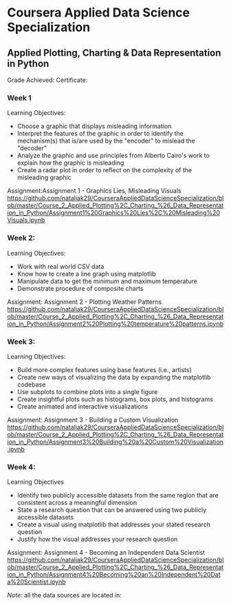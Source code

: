 # Coursera Applied Data Science Specialization
## Applied Plotting, Charting & Data Representation in Python

Grade Achieved:
Certificate:

### Week 1

Learning Objectives:</br>
- Choose a graphic that displays misleading information</br>
- Interpret the features of the graphic in order to identify the mechanism(s) that is/are used by the "encoder" to mislead the "decoder"</br>
- Analyze the graphic and use principles from Alberto Cairo's work to explain how the graphic is misleading</br>
- Create a radar plot in order to reflect on the complexity of the misleading graphic</br>

Assignment:Assignment 1 - Graphics Lies, Misleading Visuals <br>
https://github.com/nataliak29/CourseraAppliedDataScienceSpecialization/blob/master/Course_2_Applied_Plotting%2C_Charting_%26_Data_Representation_in_Python/Assignment1%20Graphics%20Lies%2C%20Misleading%20Visuals.ipynb

### Week 2:
Learning Objectives:</br>
- Work with real world CSV data</br>
- Know how to create a line graph using matplotlib</br>
- Manipulate data to get the minimum and maximum temperature</br>
- Demonstrate procedure of composite charts</br>

Assignment: Assignment 2 - Plotting Weather Patterns</br>
https://github.com/nataliak29/CourseraAppliedDataScienceSpecialization/blob/master/Course_2_Applied_Plotting%2C_Charting_%26_Data_Representation_in_Python/Assignment2%20Plotting%20temperature%20patterns.ipynb

### Week 3:
Learning Objectives:</br>
- Build more complex features using base features (i.e., artists)</br>
- Create new ways of visualizing the data by expanding the matplotlib codebase</br>
- Use subplots to combine plots into a single figure</br>
- Create insightful plots such as histograms, box plots, and histograms</br>
- Create animated and interactive visualizations</br>

Assignment: Assignment 3 - Building a Custom Visualization
https://github.com/nataliak29/CourseraAppliedDataScienceSpecialization/blob/master/Course_2_Applied_Plotting%2C_Charting_%26_Data_Representation_in_Python/Assignment3%20Building%20a%20Custom%20Visualization.ipynb

### Week 4:
Learning Objectives</br>
- Identify two publicly accessible datasets from the same region that are consistent across a meaningful dimension</br>
- State a research question that can be answered using two publicly accessible datasets</br>
- Create a visual using matplotlib that addresses your stated research question</br>
- Justify how the visual addresses your research question</br>

Assignment: Assignment 4 - Becoming an Independent Data Scientist
https://github.com/nataliak29/CourseraAppliedDataScienceSpecialization/blob/master/Course_2_Applied_Plotting%2C_Charting_%26_Data_Representation_in_Python/Assignment4%20Becoming%20an%20Independent%20Data%20Scientist.ipynb

*Note:* all the data sources are located in:
